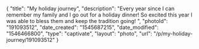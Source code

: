 {
    "title": "My holiday journey",
    "description": "Every year since I can remember my family and I go out for a holiday dinner! So excited this year I was able to bless them and keep the tradition going! ",
    "photoId": "191093512",
    "date_created": "1545687215",
    "date_modified": "1546466800",
    "type": "captivate",
    "layout": "photo",
    "url": "\/p\/my-holiday-journey\/191093512"
}